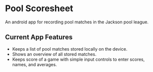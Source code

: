 Pool Scoresheet
===============
An android app for recording pool matches in the Jackson pool league.

Current App Features
--------------------
* Keeps a list of pool matches stored locally on the device.
* Shows an overview of all stored matches.
* Keeps score of a game with simple input controls to enter scores, names, and averages.
